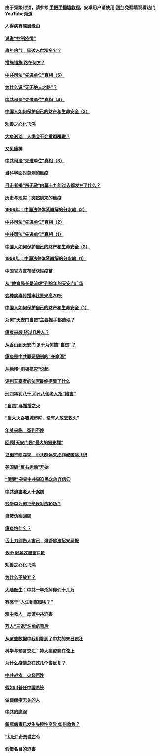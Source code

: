 #### 由于频繁封锁，请参考 [手把手翻墙教程](https://github.com/gfw-breaker/guides/wiki/)，安卓用户请使用 [网门](https://github.com/gfw-breaker/nogfw/blob/master/dl.md?t=02210800) 免翻墙观看热门YouTube频道 

#### [人得病有深层缘由](../pages/19/420864.md?t=02210800) 

#### [说说“控制疫情”](../pages/19/420831.md?t=02210800) 

#### [离年傍节　家破人亡知多少？](../pages/19/420563.md?t=02210800) 

#### [措施错施  路在何方？](../pages/19/420076.md?t=02210800) 

#### [中共司法“先进单位”真相（5）](../pages/19/419453.md?t=02210800) 

#### [为什么说“天无绝人之路”？](../pages/19/419618.md?t=02210800) 

#### [中共司法“先进单位”真相（4）](../pages/19/419452.md?t=02210800) 

#### [中国人如何保护自己的财产和生命安全（3）](../pages/19/419405.md?t=02210800) 

#### [劝善之心化飞鸿](../pages/19/418758.md?t=02210800) 

#### [大疫汹汹　人类会不会重蹈覆辙？](../pages/19/419691.md?t=02210800) 

#### [又见瘟神](../pages/19/419225.md?t=02210800) 

#### [中共司法“先进单位”真相（3）](../pages/19/419451.md?t=02210800) 

#### [当科学面对莫测的瘟疫](../pages/19/419625.md?t=02210800) 

#### [目击者揭“杀无赦”内幕十九年过去都发生了什么？](../pages/19/419617.md?t=02210800) 

#### [历史与现实：突然到来的瘟疫](../pages/19/419619.md?t=02210800) 

#### [1999年：中国法律体系崩解的分水岭（2）](../pages/19/419455.md?t=02210800) 

#### [中共司法“先进单位”真相（2）](../pages/19/419450.md?t=02210800) 

#### [中共司法“先进单位”真相（1）](../pages/19/419449.md?t=02210800) 

#### [中国人如何保护自己的财产和生命安全（2）](../pages/19/419404.md?t=02210800) 

#### [1999年：中国法律体系崩解的分水岭（1）](../pages/19/419454.md?t=02210800) 

#### [中国官方宣布破获假疫苗](../pages/19/419504.md?t=02210800) 

#### [从“教育局长是流氓”到蛇年的天安门广场](../pages/19/419470.md?t=02210800) 

#### [变种病毒传播率比原来高70％](../pages/19/419456.md?t=02210800) 

#### [中国人如何保护自己的财产和生命安全（1）](../pages/19/419403.md?t=02210800) 

#### [为何“天安门自焚”主要推手都遭殃？](../pages/19/419348.md?t=02210800) 

#### [瘟疫来袭 绕过几种人？](../pages/19/419349.md?t=02210800) 

#### [从香山到天安门 罗干为何搞“自焚”？](../pages/19/419270.md?t=02210800) 

#### [瘟疫是中共罪恶酿制的“夺命酒”](../pages/19/419223.md?t=02210800) 

#### [从徐栩“消极抗灾”说起](../pages/19/419224.md?t=02210800) 

#### [诬判无辜者的法官最终捞着了什么](../pages/19/419268.md?t=02210800) 

#### [刑四年罚八千 泸州八旬老人指“陷害”](../pages/19/419232.md?t=02210800) 

#### [“自焚”与插播之火](../pages/19/419226.md?t=02210800) 

#### [“当大火吞噬城市时，没有人敢去救火”](../pages/19/419077.md?t=02210800) 

#### [年关来临　冤判不停](../pages/19/419093.md?t=02210800) 

#### [回顾|天安门是“最大的摄影棚”](../pages/19/380866.md?t=02210800) 

#### [证据不断浮现　中共群体灭绝罪成国际共识](../pages/19/419031.md?t=02210800) 

#### [美国版“反右运动”开始](../pages/19/419030.md?t=02210800) 

#### [“清零”突显中共逼迫民众放弃信仰](../pages/19/418995.md?t=02210800) 

#### [中共迫害老人十案例](../pages/19/418831.md?t=02210800) 

#### [钱学森为何拒绝反对法轮功？](../pages/19/418905.md?t=02210800) 

#### [自焚伪案回顾](../pages/19/418799.md?t=02210800) 

#### [瘟疫怕什么？](../pages/19/418800.md?t=02210800) 

#### [舌上刀剑伤人害己　诽谤佛法招来恶报](../pages/19/418731.md?t=02210800) 

#### [救命 就差这层窗户纸](../pages/19/418706.md?t=02210800) 

#### [劝善之心化飞鸿](../pages/19/416766.md?t=02210800) 

#### [为什么不放弃？](../pages/19/418691.md?t=02210800) 

#### [大陆医生：中共一年杀掉你们十几万](../pages/19/418670.md?t=02210800) 

#### [有感于“人生到底图啥？”](../pages/19/418624.md?t=02210800) 

#### [难中救人　反遭中共迫害](../pages/19/418414.md?t=02210800) 

#### [万人“三退”名单的背后](../pages/19/418505.md?t=02210800) 

#### [从这些数据中我们看到了中共的末日疯狂](../pages/19/418420.md?t=02210800) 

#### [科学与预言交汇：特大瘟疫箭在弦上](../pages/19/418266.md?t=02210800) 

#### [为什么疫情总在这几个省反复？](../pages/19/418219.md?t=02210800) 

#### [中共战疫　火烧百姓](../pages/19/418220.md?t=02210800) 

#### [假如川普任中国总统](../pages/19/418174.md?t=02210800) 

#### [做跟瘟疫无关的人](../pages/19/418171.md?t=02210800) 

#### [中共的脆弱](../pages/19/418196.md?t=02210800) 

#### [新冠病毒已发生失控性变异 如何救急？](../pages/19/418032.md?t=02210800) 

#### [“幻日”奇景说古今](../pages/19/418033.md?t=02210800) 

#### [假借名目的迫害](../pages/19/418055.md?t=02210800) 

